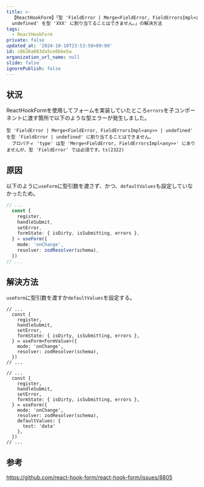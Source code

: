 ```yaml
---
title: >-
  【ReactHookForm】「型 'FieldError | Merge<FieldError, FieldErrorsImpl<any>> |
  undefined' を型 'XXX' に割り当てることはできません。」の解決方法
tags:
  - ReactHookForm
private: false
updated_at: '2024-10-10T23:53:58+09:00'
id: c8636a083da5ce6bbe5a
organization_url_name: null
slide: false
ignorePublish: false
---
```

## 状況

ReactHookFormを使用してフォームを実装していたところ`errors`を子コンポーネントに渡す箇所で以下のような型エラーが発生しました。

```
型 'FieldError | Merge<FieldError, FieldErrorsImpl<any>> | undefined' を型 'FieldError | undefined' に割り当てることはできません。
  プロパティ 'type' は型 'Merge<FieldError, FieldErrorsImpl<any>>' にありませんが、型 'FieldError' では必須です。ts(2322)
```

## 原因

以下のように`useForm`に型引数を渡さず、かつ、`defaultValues`も設定していなかったため。

```ts
// ...
  const {
    register,
    handleSubmit,
    setError,
    formState: { isDirty, isSubmitting, errors },
  } = useForm({
    mode: 'onChange',
    resolver: zodResolver(schema),
  })
// ...
```

## 解決方法

`useForm`に型引数を渡すか`defaultValues`を設定する。

```ts:型引数を渡す
// ...
  const {
    register,
    handleSubmit,
    setError,
    formState: { isDirty, isSubmitting, errors },
  } = useForm<FormValue>({
    mode: 'onChange',
    resolver: zodResolver(schema),
  })
// ...
```

```ts:defaultValuesを設定する
// ...
  const {
    register,
    handleSubmit,
    setError,
    formState: { isDirty, isSubmitting, errors },
  } = useForm({
    mode: 'onChange',
    resolver: zodResolver(schema),
    defaultValues: {
      test: 'data'
    },
  })
// ...
```

## 参考

https://github.com/react-hook-form/react-hook-form/issues/8805
